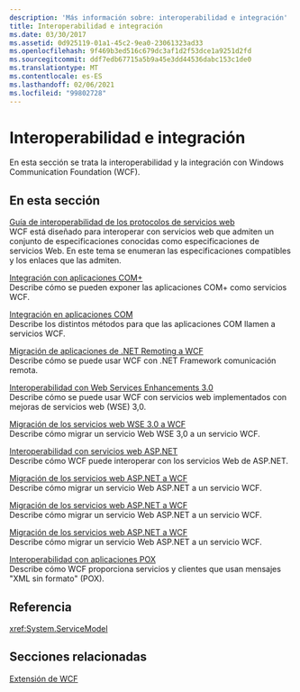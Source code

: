 ```yaml
---
description: 'Más información sobre: interoperabilidad e integración'
title: Interoperabilidad e integración
ms.date: 03/30/2017
ms.assetid: 0d925119-01a1-45c2-9ea0-23061323ad33
ms.openlocfilehash: 9f469b3ed516c679dc3af1d2f53dce1a9251d2fd
ms.sourcegitcommit: ddf7edb67715a5b9a45e3dd44536dabc153c1de0
ms.translationtype: MT
ms.contentlocale: es-ES
ms.lasthandoff: 02/06/2021
ms.locfileid: "99802728"
---
```

# <a name="interoperability-and-integration"></a>Interoperabilidad e integración

En esta sección se trata la interoperabilidad y la integración con Windows Communication Foundation (WCF).  
  
## <a name="in-this-section"></a>En esta sección  

 [Guía de interoperabilidad de los protocolos de servicios web](web-services-protocols-interoperability-guide.md)  
 WCF está diseñado para interoperar con servicios web que admiten un conjunto de especificaciones conocidas como especificaciones de servicios Web. En este tema se enumeran las especificaciones compatibles y los enlaces que las admiten.  
  
 [Integración con aplicaciones COM+](integrating-with-com-plus-applications.md)  
 Describe cómo se pueden exponer las aplicaciones COM+ como servicios WCF.  
  
 [Integración en aplicaciones COM](integrating-with-com-applications.md)  
 Describe los distintos métodos para que las aplicaciones COM llamen a servicios WCF.  
  
 [Migración de aplicaciones de .NET Remoting a WCF](migrating-net-remoting-applications-to-wcf.md)  
 Describe cómo se puede usar WCF con .NET Framework comunicación remota.  
  
 [Interoperabilidad con Web Services Enhancements 3.0](interoperability-with-web-services-enhancements-3-0.md)  
 Describe cómo se puede usar WCF con servicios web implementados con mejoras de servicios web (WSE) 3,0.  
  
 [Migración de los servicios web WSE 3.0 a WCF](migrating-wse-3-0-web-services-to-wcf.md)  
 Describe cómo migrar un servicio Web WSE 3,0 a un servicio WCF.  
  
 [Interoperabilidad con servicios web ASP.NET](interop-with-aspnet-web-services.md)  
 Describe cómo WCF puede interoperar con los servicios Web de ASP.NET.  
  
 [Migración de los servicios web ASP.NET a WCF](migrating-aspnet-web-services-to-wcf.md)  
 Describe cómo migrar un servicio Web ASP.NET a un servicio WCF.  
  
 [Migración de los servicios web ASP.NET a WCF](migrating-aspnet-web-services-to-wcf.md)  
 Describe cómo migrar un servicio Web ASP.NET a un servicio WCF.  
  
 [Migración de los servicios web ASP.NET a WCF](migrating-aspnet-web-services-to-wcf.md)  
 Describe cómo migrar un servicio Web ASP.NET a un servicio WCF.  
  
 [Interoperabilidad con aplicaciones POX](interoperability-with-pox-applications.md)  
 Describe cómo WCF proporciona servicios y clientes que usan mensajes "XML sin formato" (POX).  
  
## <a name="reference"></a>Referencia  

 <xref:System.ServiceModel>  
  
## <a name="related-sections"></a>Secciones relacionadas  

 [Extensión de WCF](../extending/index.md)
